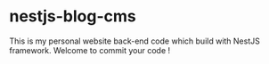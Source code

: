# nestjs-blog-cms
This is my personal website back-end code which build with NestJS framework.
Welcome to commit your code !
